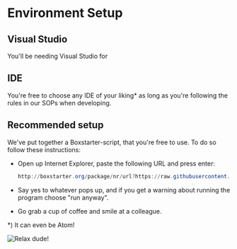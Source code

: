 # Environment Setup

## Visual Studio

You'll be needing Visual Studio for 

## IDE

You're free to choose any IDE of your liking* as long as you're following the rules in our SOPs when developing.

## Recommended setup

We've put together a Boxstarter-script, that you're free to use. To do so follow these instructions:

 * Open up Internet Explorer, paste the following URL and press enter:

	```PowerShell
	http://boxstarter.org/package/nr/url?https://raw.githubusercontent.com/PentiaLabs/Boxstarter/master/FrontendBoilerplate.ps1
	```

 * Say yes to whatever pops up, and if you get a warning about running the program choose "run anyway".
 * Go grab a cup of coffee and smile at a colleague.











 *) It can even be Atom!

 ![Relax dude!](/images/fun/allan.png)

